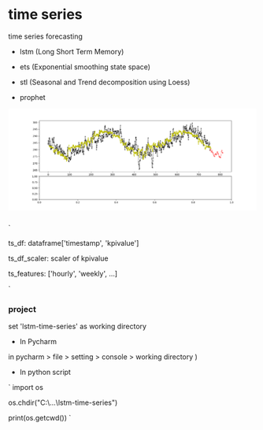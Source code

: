 # time series

time series forecasting

  * lstm (Long Short Term Memory) 

  * ets (Exponential smoothing state space)

  * stl (Seasonal and Trend decomposition using Loess)

  * prophet

![Figure_1.png](images/Figure_1.png)


###

`

ts_df: dataframe['timestamp', 'kpivalue']

ts_df_scaler: scaler of kpivalue

ts_features: ['hourly', 'weekly', ...]



`

### project

set 'lstm-time-series' as working directory

  * In Pycharm

in pycharm > file > setting > console > working directory )

  * In python script

`
import os

os.chdir("C:\\...\\lstm-time-series")

print(os.getcwd())
`
